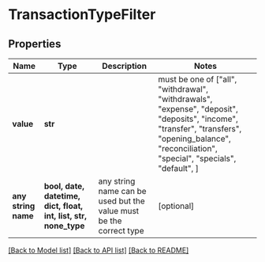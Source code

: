 # TransactionTypeFilter


## Properties
Name | Type | Description | Notes
------------ | ------------- | ------------- | -------------
**value** | **str** |  |  must be one of ["all", "withdrawal", "withdrawals", "expense", "deposit", "deposits", "income", "transfer", "transfers", "opening_balance", "reconciliation", "special", "specials", "default", ]
**any string name** | **bool, date, datetime, dict, float, int, list, str, none_type** | any string name can be used but the value must be the correct type | [optional]

[[Back to Model list]](../README.md#documentation-for-models) [[Back to API list]](../README.md#documentation-for-api-endpoints) [[Back to README]](../README.md)


